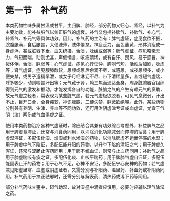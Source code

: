 # 第一节　补气药

本类药物性味多属甘温或甘平，主归脾、肺经，部分药物又归心、肾经，以补气为主要功效，能补益脏气以纠正脏气的虚衰。补气又包括补脾气、补肺气、补心气、补肾气、补元气等具体功效。因此，补气药的主治有：脾气虚证，症见食欲不振，脘腹胀满，食后胀甚，大便溏薄，肢体倦怠，神疲乏力，面色萎黄，形体消瘦或一身虚浮，甚或脏器下垂，血失统摄，舌淡，脉缓或弱等；肺气虚证，症见咳嗽无力，气短而喘，动则尤甚，声低懒言，咳痰清稀，或有自汗、畏风，易于感冒，神疲体倦，舌淡，脉弱等；心气虚证，症见心悸怔忡，胸闷气短，活动后加剧，脉虚等；肾气虚证，症见腰膝酸软，尿频或尿后余沥不尽，或遗尿，或夜尿频多，或小便失禁，或男子遗精早泄，或女子月经淋沥不尽、带下清稀量多，甚或短气虚喘，呼多吸少，动则喘甚汗出等；元气藏于肾，赖三焦而通达全身，周身脏腑器官组织得到元气的激发和推动，才能发挥各自的功能，脏腑之气的产生有赖元气的资助，故元气虚之轻者，常表现为某些脏气虚，若元气虚极欲脱者，可见气息微弱，汗出不止，目开口合，全身瘫软，神识朦胧，二便失禁，脉微欲绝等。此外，某些药物分别兼有养阴、生津、养血等不同功效，还可用治阴虚津亏证或血虚证，尤宜于气阴（津）两伤或气血俱虚之证。

使用本类药物治疗各种气虚证时，除应结合其兼有功效综合考虑外，补益脾气之品用于脾虚食滞证，还常与消食药同用，以消除消化功能减弱而停滞的宿食；用于脾虚湿滞证，多配伍化湿、燥湿或利水渗湿的药物，以消除脾虚不运而停滞的水湿；用于脾虚中气下陷证，多配伍能升阳的药物，以升举下陷的清阳之气；用于脾虚久泻证，还常与涩肠止泻药同用；用于脾不统血证，则常与止血药同用；补肺气之品用于肺虚喘咳有痰之证，多配伍化痰、止咳平喘药；用于脾肺气虚自汗证，多配伍能固表止汗的药物；用于心气不足，心神不安证，多配伍宁心安神的药物；若气虚兼见阳虚里寒、血虚或阴虚证者，又需分别与补阳药、温里药、补血药或补阴药同用。补气药用于扶正祛邪时，还需分别与解表药、清热药或泻下药等同用。

部分补气药味甘壅中，碍气助湿，故对湿盛中满者应慎用，必要时应辅以理气除湿之药。